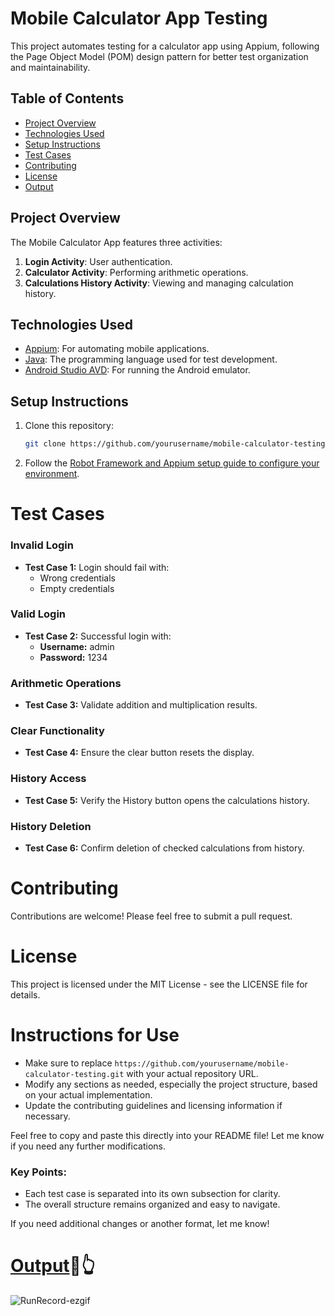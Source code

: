 # Mobile Calculator App Testing

This project automates testing for a calculator app using Appium, following the Page Object Model (POM) design pattern for better test organization and maintainability.

## Table of Contents

- [Project Overview](#project-overview)
- [Technologies Used](#technologies-used)
- [Setup Instructions](#setup-instructions)
- [Test Cases](#test-cases)
- [Contributing](#contributing)
- [License](#license)
- [Output](#output)

## Project Overview

The Mobile Calculator App features three activities:

1. **Login Activity**: User authentication.
2. **Calculator Activity**: Performing arithmetic operations.
3. **Calculations History Activity**: Viewing and managing calculation history.

## Technologies Used

- [Appium](http://appium.io/): For automating mobile applications.
- [Java](https://www.java.com/): The programming language used for test development.
- [Android Studio AVD](https://developer.android.com/studio/run/emulator): For running the Android emulator.

## Setup Instructions

1. Clone this repository:
   ```bash
   git clone https://github.com/yourusername/mobile-calculator-testing.git
2. Follow the [Robot Framework and Appium setup guide to configure your environment](https://www.pentalog.com/blog/mobile-development/mobile-automation-with-robot-framework-and-appium/).


# Test Cases

### Invalid Login
- **Test Case 1:** Login should fail with:
  - Wrong credentials
  - Empty credentials

### Valid Login
- **Test Case 2:** Successful login with:
  - **Username:** admin
  - **Password:** 1234

### Arithmetic Operations
- **Test Case 3:** Validate addition and multiplication results.

### Clear Functionality
- **Test Case 4:** Ensure the clear button resets the display.

### History Access
- **Test Case 5:** Verify the History button opens the calculations history.

### History Deletion
- **Test Case 6:** Confirm deletion of checked calculations from history.

# Contributing
Contributions are welcome! Please feel free to submit a pull request.

# License
This project is licensed under the MIT License - see the LICENSE file for details.

# Instructions for Use
- Make sure to replace `https://github.com/yourusername/mobile-calculator-testing.git` with your actual repository URL.
- Modify any sections as needed, especially the project structure, based on your actual implementation.
- Update the contributing guidelines and licensing information if necessary.

Feel free to copy and paste this directly into your README file! Let me know if you need any further modifications.

### Key Points:
- Each test case is separated into its own subsection for clarity.
- The overall structure remains organized and easy to navigate.

If you need additional changes or another format, let me know!

# [Output](https://drive.google.com/file/d/166n6GIjZQDvpF33qN0tKLFlqIOHo5oL7/view?usp=sharing)🔗👆
![RunRecord-ezgif](https://github.com/user-attachments/assets/4229bcb8-d990-46cd-9399-c0b1bbe306a2)

